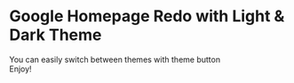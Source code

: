 # Google Homepage Redo with Light & Dark Theme

You can easily switch between themes with theme button <br/>
Enjoy!
